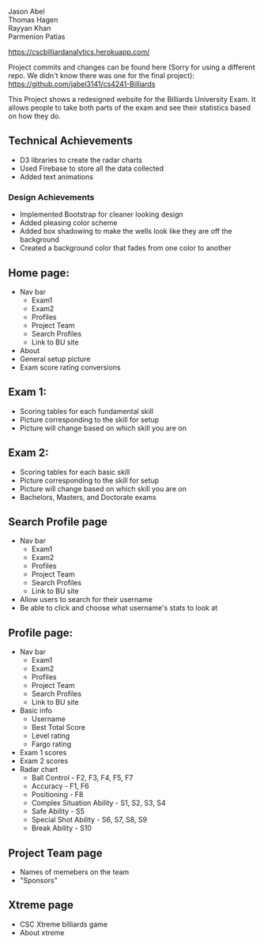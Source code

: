 Jason Abel  
Thomas Hagen  
Rayyan Khan  
Parmenion Patias  

https://cscbilliardanalytics.herokuapp.com/

Project commits and changes can be found here (Sorry for using a different repo. We didn't know there was one for the final project):
https://github.com/jabel3141/cs4241-Billiards


This Project shows a redesigned website for the Billiards University Exam. It allows people to take both parts of the exam and see their statistics based on how they do.


## Technical Achievements
- D3 libraries to create the radar charts
- Used Firebase to store all the data collected
- Added text animations


### Design Achievements
- Implemented Bootstrap for cleaner looking design
- Added pleasing color scheme
- Added box shadowing to make the wells look like they are off the background
- Created a background color that fades from one color to another


## Home page:
- Nav bar
	* Exam1
	* Exam2
	* Profiles
	* Project Team
	* Search Profiles
	* Link to BU site
- About
- General setup picture
- Exam score rating conversions


## Exam 1:
- Scoring tables for each fundamental skill
- Picture corresponding to the skill for setup
- Picture will change based on which skill you are on


## Exam 2:
- Scoring tables for each basic skill
- Picture corresponding to the skill for setup
- Picture will change based on which skill you are on
- Bachelors, Masters, and Doctorate exams


## Search Profile page
- Nav bar
	* Exam1
	* Exam2
	* Profiles
	* Project Team
	* Search Profiles
	* Link to BU site
- Allow users to search for their username
- Be able to click and choose what username's stats to look at

## Profile page:
- Nav bar
	* Exam1
	* Exam2
	* Profiles
	* Project Team
	* Search Profiles
	* Link to BU site
- Basic info
	* Username
	* Best Total Score
	* Level rating
	* Fargo rating
- Exam 1 scores
- Exam 2 scores
- Radar chart
	* Ball Control - F2, F3, F4, F5, F7
	* Accuracy - F1, F6
	* Positioning - F8
	* Complex Situation Ability - S1, S2, S3, S4
	* Safe Ability - S5
	* Special Shot Ability - S6, S7, S8, S9
	* Break Ability - S10				

## Project Team page
- Names of memebers on the team
- "Sponsors"


## Xtreme page
- CSC Xtreme billiards game
- About xtreme